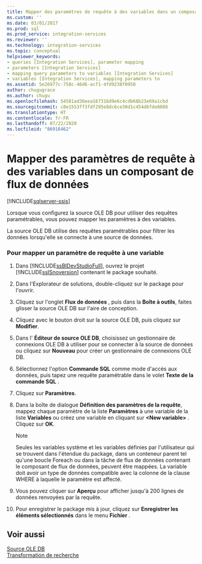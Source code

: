 ```yaml
---
title: Mapper des paramètres de requête à des variables dans un composant de flux de données | Microsoft Docs
ms.custom: ''
ms.date: 03/01/2017
ms.prod: sql
ms.prod_service: integration-services
ms.reviewer: ''
ms.technology: integration-services
ms.topic: conceptual
helpviewer_keywords:
- queries [Integration Services], parameter mapping
- parameters [Integration Services]
- mapping query parameters to variables [Integration Services]
- variables [Integration Services], mapping parameters to
ms.assetid: 5e26977c-758c-46d6-acf1-4fd9238f0950
author: chugugrace
ms.author: chugu
ms.openlocfilehash: 54581ad36eea167316d9e6c4cdb68b23e69a1cbd
ms.sourcegitcommit: c8e1553ff3fdf295e8dc6ce30d1c454d6fde8088
ms.translationtype: HT
ms.contentlocale: fr-FR
ms.lasthandoff: 07/22/2020
ms.locfileid: "86916462"
---
```

# <a name="map-query-parameters-to-variables-in-a-data-flow-component"></a>Mapper des paramètres de requête à des variables dans un composant de flux de données

[!INCLUDE[sqlserver-ssis](../../includes/applies-to-version/sqlserver-ssis.md)]


  Lorsque vous configurez la source OLE DB pour utiliser des requêtes paramétrables, vous pouvez mapper les paramètres à des variables.  
  
 La source OLE DB utilise des requêtes paramétrables pour filtrer les données lorsqu'elle se connecte à une source de données.  
  
### <a name="to-map-a-query-parameter-to-a-variable"></a>Pour mapper un paramètre de requête à une variable  
  
1.  Dans [!INCLUDE[ssBIDevStudioFull](../../includes/ssbidevstudiofull-md.md)], ouvrez le projet [!INCLUDE[ssISnoversion](../../includes/ssisnoversion-md.md)] contenant le package souhaité.  
  
2.  Dans l'Explorateur de solutions, double-cliquez sur le package pour l'ouvrir.  
  
3.  Cliquez sur l'onglet **Flux de données** , puis dans la **Boîte à outils**, faites glisser la source OLE DB sur l'aire de conception.  
  
4.  Cliquez avec le bouton droit sur la source OLE DB, puis cliquez sur **Modifier**.  
  
5.  Dans l' **Éditeur de source OLE DB**, choisissez un gestionnaire de connexions OLE DB à utiliser pour se connecter à la source de données ou cliquez sur **Nouveau** pour créer un gestionnaire de connexions OLE DB.  
  
6.  Sélectionnez l'option **Commande SQL** comme mode d'accès aux données, puis tapez une requête paramétrable dans le volet **Texte de la commande SQL** .  
  
7.  Cliquez sur **Paramètres**.  
  
8.  Dans la boîte de dialogue **Définition des paramètres de la requête**, mappez chaque paramètre de la liste **Paramètres** à une variable de la liste **Variables** ou créez une variable en cliquant sur **\<New variable>** . Cliquez sur **OK**.  
  
    > [!NOTE]  
    >  Seules les variables système et les variables définies par l'utilisateur qui se trouvent dans l'étendue du package, dans un conteneur parent tel qu'une boucle Foreach ou dans la tâche de flux de données contenant le composant de flux de données, peuvent être mappées. La variable doit avoir un type de données compatible avec la colonne de la clause WHERE à laquelle le paramètre est affecté.  
  
9. Vous pouvez cliquer sur **Aperçu** pour afficher jusqu'à 200 lignes de données renvoyées par la requête.  
  
10. Pour enregistrer le package mis à jour, cliquez sur **Enregistrer les éléments sélectionnés** dans le menu **Fichier** .  
  
## <a name="see-also"></a>Voir aussi  
 [Source OLE DB](../../integration-services/data-flow/ole-db-source.md)   
 [Transformation de recherche](../../integration-services/data-flow/transformations/lookup-transformation.md)  
  
  
